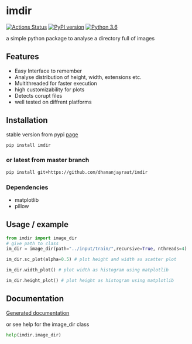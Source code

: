 # imdir

[![Actions Status](https://github.com/dhananjayraut/imdir/workflows/Python%20package/badge.svg)](https://github.com/dhananjayraut/imdir/actions) [![PyPI version](https://badge.fury.io/py/imdir.svg)](https://pypi.org/project/imdir/) [![Python 3.6](https://img.shields.io/pypi/pyversions/imdir.svg)](https://pypi.org/project/imdir/)

a simple python package to analyse a directory full of images

## Features

- Easy Interface to remember
- Analyse distribution of height, width, extensions etc.
- Multithreaded for faster execution
- high customizability for plots
- Detects corupt files
- well tested on diffrent platforms

## Installation

stable version from pypi [page](https://pypi.org/project/imdir/)

``` bash
pip install imdir
```

### or latest from master branch

```bash
pip install git+https://github.com/dhananjayraut/imdir
```

### Dependencies

- matplotlib
- pillow

## Usage / example

```python
from imdir import image_dir
# give path to class
im_dir = image_dir(path="../input/train/",recursive=True, nthreads=4)

im_dir.sc_plot(alpha=0.5) # plot height and width as scatter plot

im_dir.width_plot() # plot width as histogram using matplotlib

im_dir.height_plot() # plot height as histogram using matplotlib
```

## Documentation

[Generated documentation](https://dhananjayraut.github.io/imdir/)

or see help for the image_dir class

```python
help(imdir.image_dir)
```
